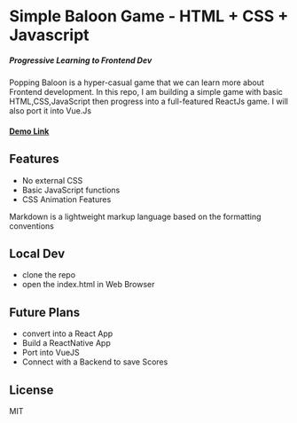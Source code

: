 # Simple Baloon Game - HTML + CSS + Javascript
##### Progressive Learning to Frontend Dev
Popping Baloon is a hyper-casual game that we can learn more about Frontend development. In this repo, I am building a simple game with basic HTML,CSS,JavaScript then progress into a full-featured ReactJs game. I will also port it into Vue.Js

#### [Demo Link](https://jeevanism.com/balloon/) 

## Features

- No external CSS
- Basic JavaScript functions
- CSS Animation Features

Markdown is a lightweight markup language based on the formatting conventions

## Local Dev 
- clone the repo 
- open the index.html in Web Browser

## Future Plans
- convert into a React App
- Build a ReactNative App
- Port into VueJS
- Connect with a Backend to save Scores

## License

MIT
 

 
 
